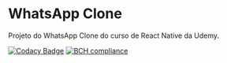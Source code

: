 WhatsApp Clone
==============

Projeto do WhatsApp Clone do curso de React Native da Udemy.

[![Codacy Badge](https://api.codacy.com/project/badge/Grade/e8ecb6c6247142a294565e206ad933f2)](https://www.codacy.com/app/charles_hiroshi/WhatsApp?utm_source=github.com&amp;utm_medium=referral&amp;utm_content=CharlesHiroshi/WhatsApp&amp;utm_campaign=Badge_Grade)
[![BCH compliance](https://bettercodehub.com/edge/badge/CharlesHiroshi/WhatsApp?branch=master)](https://bettercodehub.com/)
